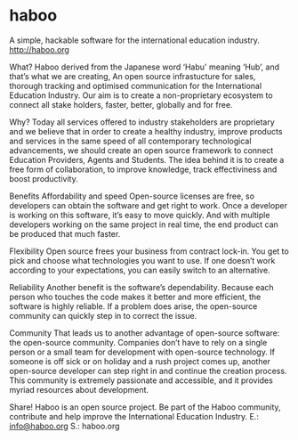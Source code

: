 # haboo
A simple, hackable software for the international education industry. http://haboo.org

What?
Haboo derived from the Japanese word ‘Habu' meaning ‘Hub’, and that’s what we are creating, An open source infrastucture for sales, thorough tracking and optimised communication for the International Education Industry.
Our aim is to create a non-proprietary ecosystem  to connect all stake holders, faster, better, globally and for free.

Why?
Today all services offered to industry stakeholders are proprietary and we believe that in order to create a healthy industry, improve products and services in the same speed of all contemporary technological advancements, we should create an open source framework to connect Education Providers, Agents and Students. The idea behind it is to create a free form of collaboration, to improve knowledge, track effectiviness and boost productivity.

Benefits
Affordability and speed
Open-source licenses are free, so developers can obtain the software and get right to work. Once a developer is working on this software, it’s easy to move quickly. And with multiple developers working on the same project in real time, the end product can be produced that much faster.

Flexibility
Open source frees your business from contract lock-in. You get to pick and choose what technologies you want to use. If one doesn’t work according to your expectations, you can easily switch to an alternative.

Reliability
Another benefit is the software’s dependability. Because each person who touches the code makes it better and more efficient, the software is highly reliable. If a problem does arise, the open-source community can quickly step in to correct the issue.

Community
That leads us to another advantage of open-source software: the open-source community. Companies don’t have to rely on a single person or a small team for development with open-source technology. If someone is off sick or on holiday and a rush project comes up, another open-source developer can step right in and continue the creation process. This community is extremely passionate and accessible, and it provides myriad resources about development.

Share!
Haboo is an open source project.
Be part of the Haboo community, contribute and help improve the International Education Industry.
E.: info@haboo.org
S.: haboo.org
